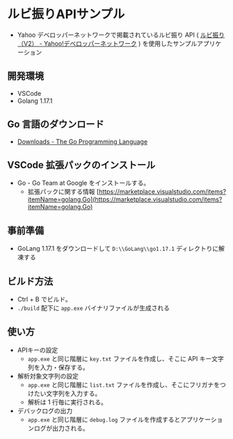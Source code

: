 # ルビ振りAPIサンプル
* Yahoo デベロッパーネットワークで掲載されているルビ振り API ( [ルビ振り（V2） - Yahoo!デベロッパーネットワーク](https://developer.yahoo.co.jp/webapi/jlp/furigana/v2/furigana.html) ) を使用したサンプルアプリケーション

## 開発環境
* VSCode
* Golang 1.17.1

## Go 言語のダウンロード
* [Downloads - The Go Programming Language](https://golang.org/dl/)

## VSCode 拡張パックのインストール
* Go - Go Team at Google をインストールする。
    - 拡張パックに関する情報 [https://marketplace.visualstudio.com/items?itemName=golang.Go](https://marketplace.visualstudio.com/items?itemName=golang.Go)

## 事前準備
* GoLang 1.17.1 をダウンロードして `D:\\GoLang\\go1.17.1` ディレクトりに解凍する

## ビルド方法
* Ctrl + B でビルド。
* `./build` 配下に `app.exe` バイナリファイルが生成される

## 使い方
* APIキーの設定
    - `app.exe` と同じ階層に `key.txt` ファイルを作成し、そこに API キー文字列を入力・保存する。
* 解析対象文字列の設定
    - `app.exe` と同じ階層に `list.txt` ファイルを作成し、そこにフリガナをつけたい文字列を入力する。
    - 解析は 1 行毎に実行される。
* デバックログの出力
    - `app.exe` と同じ階層に `debug.log` ファイルを作成するとアプリケーションログが出力される。
